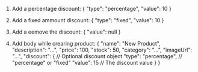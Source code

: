 1. Add a percentage discount:
 {
  "type": "percentage",
  "value": 10
}

2. Add a fixed ammount discount:
 {
  "type": "fixed",
  "value": 10
 }

3. Add a eemove the discount:
 {
  "value": null
 }

4. Add body while crearing product: {
  "name": "New Product",
  "description": "...",
  "price": 100,
  "stock": 50,
  "category": "...",
  "imageUrl": "...",
  "discount": { // Optional discount object
    "type": "percentage", // "percentage" or "fixed"
    "value": 15           // The discount value
  }
}